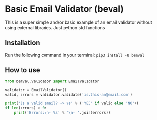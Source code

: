# Basic Email Validator (beval)

This is a super simple and/or basic example of an email validator without using external libraries. Just python std functions

## Installation

Run the following command in your terminal:
`pip3 install -U bemval`

## How to use

```python
from bemval.validator import EmailValidator

validator = EmailValidator()
valid, errors = validator.validate('is.this-an@email.com')

print('Is a valid email? -> %s' % ('YES' if valid else 'NO'))
if len(errors) > 0:
    print('Errors:\n- %s' % '\n- '.join(errors))

```